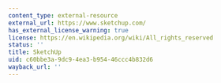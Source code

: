 ```yaml
---
content_type: external-resource
external_url: https://www.sketchup.com/
has_external_license_warning: true
license: https://en.wikipedia.org/wiki/All_rights_reserved
status: ''
title: SketchUp
uid: c60bbe3a-9dc9-4ea3-b954-46ccc4b832d6
wayback_url: ''
---
```

